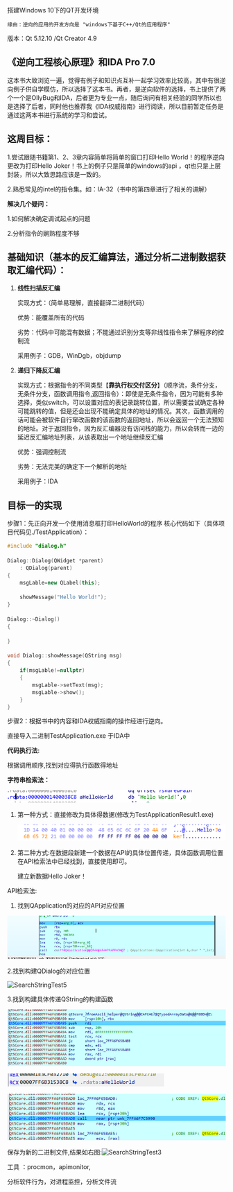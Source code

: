 搭建Windows 10下的QT开发环境

    缘由：逆向的应用的开发方向是 "windows下基于C++/Qt的应用程序"
版本：Qt 5.12.10 /Qt Creator 4.9 

## 《逆向工程核心原理》和IDA Pro 7.0
这本书大致浏览一遍，觉得有例子和知识点互补一起学习效率比较高，其中有很逆向例子供自学模仿，所以选择了这本书。再者，是逆向软件的选择，书上提供了两个一个是OllyBug和IDA，后者更为专业一点，随后询问有相关经验的同学所以也是选择了后者，同时他也推荐我《IDA权威指南》进行阅读，所以目前暂定任务是通过这两本书进行系统的学习和尝试。

## 这周目标：
1.尝试跟随书籍第1、2、3章内容简单将简单的窗口打印Hello World！的程序逆向更改为打印Hello Joker！书上的例子只是简单的windows的api ，qt也只是上层封装，所以大致思路应该是一致的。

2.熟悉常见的intel的指令集。如：IA-32（书中的第四章进行了相关的讲解）

**解决几个疑问：**

1.如何解决确定调试起点的问题

2.分析指令的娴熟程度不够



## 基础知识（基本的反汇编算法，通过分析二进制数据获取汇编代码）：

1. **线性扫描反汇编**

   实现方式：（简单易理解，直接翻译二进制代码）

   优势：能覆盖所有的代码

   劣势：代码中可能混有数据；不能通过识别分支等非线性指令来了解程序的控制流

   采用例子：GDB，WinDgb，objdump 

2. **递归下降反汇编**

   实现方式：根据指令的不同类型【**靠执行权交付区分**】（顺序流，条件分支，无条件分支，函数调用指令,返回指令）：即使是无条件指令，因为可能有多种选择，类似switch，可以设置对应的表记录跳转位置，所以需要尝试确定各种可能跳转的值，但是还会出现不能确定具体的地址的情况。其次，函数调用的话可能会被软件自行窜改函数的该函数的返回地址，所以会返回一个无法预知的地址。对于返回指令，因为反汇编器没有访问栈的能力，所以会转而一边的延迟反汇编地址列表，从该表取出一个地址继续反汇编

   优势：强调控制流

   劣势：无法完美的确定下一个解析的地址
   
   采用例子：IDA
   
   



## 目标一的实现
步骤1：先正向开发一个使用消息框打印HelloWorld的程序
核心代码如下（具体项目代码见./TestApplication）：

```c++
#include "dialog.h"

Dialog::Dialog(QWidget *parent)
    : QDialog(parent)
{
    msgLable=new QLabel(this);

    showMessage("Hello World!");
}

Dialog::~Dialog()
{

}

void Dialog::showMessage(QString msg)
{
    if(msgLable!=nullptr)
    {
        msgLable->setText(msg);
        msgLable->show();
    }
}
```

步骤2：根据书中的内容和IDA权威指南的操作经进行逆向。

直接导入二进制TestApplication.exe 于IDA中

**代码执行法:**

根据调用顺序,找到对应得执行函数得地址



**字符串检索法：**

![SearchStringTest]( ..\First-Week\SearchStringTest.png)

1. 第一种方式：直接修改为具体得数据(修改为TestApplicationResult1.exe)

   ![SearchStringTest2](..\First-Week\SearchStringTest2.png)

2. 第二种方式:在数据段新建一个数据在API的具体位置传递，具体函数调用位置在API检索法中已经找到，直接使用即可。

   建立新数据Hello Joker！

API检索法:

1. 找到QApplication的对应的API对应位置

![SearchStringTest4]( ..\First-Week\SearchStringTest4.png)

2.找到构建QDialog的对应位置

![SearchStringTest5](F:\HouseWork\CourseDesign\Reverse-Learning\First-Week\SearchStringTest5.png)

3.找到构建具体传递QString的构建函数

![SearchStringTest6]( ..\First-Week\SearchStringTest6.png)

![SearchStringTest7]( ..\First-Week\SearchStringTest7.png)

![SearchStringTest8](..\First-Week\SearchStringTest8.png)



保存为新的二进制文件,结果如右图:![SearchStringTest3](F:\HouseWork\CourseDesign\Reverse-Learning\First-Week\SearchStringTest3.png)





工具 ：procmon，apimonitor,



分析软件行为，对进程监控，分析文件流
